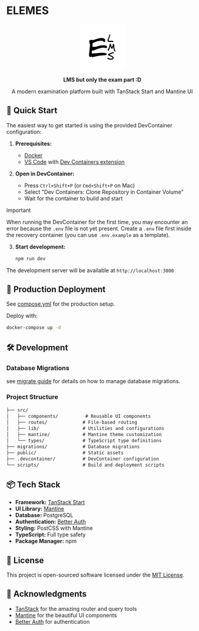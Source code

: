 # ELEMES

<div align="center">
  <img src="./src/icons/logo.svg" alt="elemes logo" width="120" height="120" />

  <strong>LMS but only the exam part :D</strong>

  <span>A modern examination platform built with TanStack Start and Mantine UI</span>
</div>

## 🚀 Quick Start

The easiest way to get started is using the provided DevContainer configuration:

1. **Prerequisites:**

   - [Docker](https://docs.docker.com/get-docker/)
   - [VS Code](https://code.visualstudio.com/) with [Dev Containers extension](https://marketplace.visualstudio.com/items?itemName=ms-vscode-remote.remote-containers)

2. **Open in DevContainer:**

   - Press `Ctrl+Shift+P` (or `Cmd+Shift+P` on Mac)
   - Select "Dev Containers: Clone Repository in Container Volume"
   - Wait for the container to build and start

> [!IMPORTANT]
> When running the DevContainer for the first time, you may encounter an error because the `.env` file is not yet present. Create a `.env` file first inside the recovery container (you can use `.env.example` as a template).

3. **Start development:**
   ```bash
   npm run dev
   ```

The development server will be available at `http://localhost:3000`

## 🐳 Production Deployment

See [compose.yml](./compose.yml) for the production setup.

Deploy with:

```bash
docker-compose up -d
```

## 🛠️ Development

### Database Migrations

see [migrate guide](https://github.com/golang-migrate/migrate/tree/master/cmd/migrate) for details on how to manage database migrations.

### Project Structure

```
├── src/
│   ├── components/          # Reusable UI components
│   ├── routes/             # File-based routing
│   ├── lib/                # Utilities and configurations
│   ├── mantine/            # Mantine theme customization
│   └── types/              # TypeScript type definitions
├── migrations/             # Database migrations
├── public/                 # Static assets
├── .devcontainer/          # DevContainer configuration
└── scripts/                # Build and deployment scripts
```

## 📦 Tech Stack

- **Framework:** [TanStack Start](https://tanstack.com/start)
- **UI Library:** [Mantine](https://mantine.dev/)
- **Database:** PostgreSQL
- **Authentication:** [Better Auth](https://www.better-auth.com/)
- **Styling:** PostCSS with Mantine
- **TypeScript:** Full type safety
- **Package Manager:** npm

## 📝 License

This project is open-sourced software licensed under the [MIT License](./LICENSE).

## 🙏 Acknowledgments

- [TanStack](https://tanstack.com/) for the amazing router and query tools
- [Mantine](https://mantine.dev/) for the beautiful UI components
- [Better Auth](https://www.better-auth.com/) for authentication

